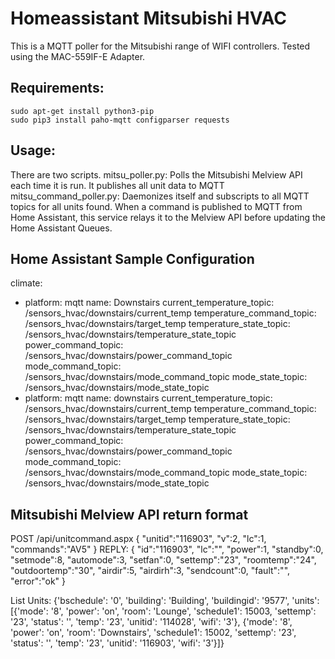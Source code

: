 # Homeassistant Mitsubishi HVAC
This is a MQTT poller for the Mitsubishi range of WIFI controllers. Tested using the MAC-559IF-E Adapter.


## Requirements:
```
sudo apt-get install python3-pip
sudo pip3 install paho-mqtt configparser requests
```

## Usage:
There are two scripts. 
mitsu_poller.py: Polls the Mitsubishi Melview API each time it is run. It publishes all unit data to MQTT
mitsu_command_poller.py: Daemonizes itself and subscripts to all MQTT topics for all units found. When a command is published to MQTT from
Home Assistant, this service relays it to the Melview API before updating the Home Assistant Queues.


## Home Assistant Sample Configuration
climate:
  - platform: mqtt
    name: Downstairs
    current_temperature_topic: /sensors_hvac/downstairs/current_temp
    temperature_command_topic: /sensors_hvac/downstairs/target_temp
    temperature_state_topic: /sensors_hvac/downstairs/temperature_state_topic
    power_command_topic: /sensors_hvac/downstairs/power_command_topic
    mode_command_topic: /sensors_hvac/downstairs/mode_command_topic
    mode_state_topic: /sensors_hvac/downstairs/mode_state_topic
  - platform: mqtt
    name: downstairs
    current_temperature_topic: /sensors_hvac/downstairs/current_temp
    temperature_command_topic: /sensors_hvac/downstairs/target_temp
    temperature_state_topic: /sensors_hvac/downstairs/temperature_state_topic
    power_command_topic: /sensors_hvac/downstairs/power_command_topic
    mode_command_topic: /sensors_hvac/downstairs/mode_command_topic
    mode_state_topic: /sensors_hvac/downstairs/mode_state_topic
    
     
## Mitsubishi Melview API return format
POST /api/unitcommand.aspx
{	"unitid":"116903",
	"v":2,
	"lc":1,
	"commands":"AV5"
}
REPLY:
{	"id":"116903",
	"lc":"",
	"power":1,
	"standby":0,
	"setmode":8,
	"automode":3,
	"setfan":0,
	"settemp":"23",
	"roomtemp":"24",
	"outdoortemp":"30",
	"airdir":5,
	"airdirh":3,
	"sendcount":0,
	"fault":"",
	"error":"ok"
}


List Units:
{'bschedule': '0',
 'building': 'Building',
 'buildingid': '9577',
 'units': [{'mode': '8',
            'power': 'on',
            'room': 'Lounge',
            'schedule1': 15003,
            'settemp': '23',
            'status': '',
            'temp': '23',
            'unitid': '114028',
            'wifi': '3'},
           {'mode': '8',
            'power': 'on',
            'room': 'Downstairs',
            'schedule1': 15002,
            'settemp': '23',
            'status': '',
            'temp': '23',
            'unitid': '116903',
            'wifi': '3'}]}


